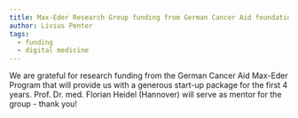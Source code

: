 ```yaml
---
title: Max-Eder Research Group funding from German Cancer Aid foundation (Deutsche Krebshilfe)
author: Livius Penter
tags:
  - funding
  - digital medicine 
---
```


We are grateful for research funding from the German Cancer Aid Max-Eder Program 
that will provide us with a generous start-up package for the first 4 years. 
Prof. Dr. med. Florian Heidel (Hannover) will serve as mentor for the group - thank you! 
